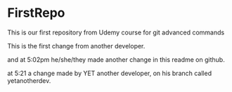 # FirstRepo
This is our first repository from Udemy course for git advanced commands

This is the first change from another developer.

and at 5:02pm he/she/they made another change in this readme on github.

at 5:21 a change made by YET another developer, on his branch called yetanotherdev.

